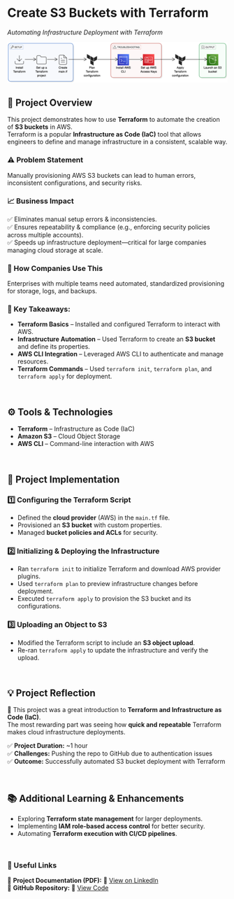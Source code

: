 # Create S3 Buckets with Terraform  
*Automating Infrastructure Deployment with Terraform*

![terraform-s3-buckets.png](terraform-s3-buckets.png)

## 📌 Project Overview  
This project demonstrates how to use **Terraform** to automate the creation of **S3 buckets** in AWS.  
Terraform is a popular **Infrastructure as Code (IaC)** tool that allows engineers to define and manage infrastructure in a consistent, scalable way.

### ⚠️ Problem Statement
Manually provisioning AWS S3 buckets can lead to human errors, inconsistent configurations, and security risks.

### 📈 Business Impact
✅ Eliminates manual setup errors & inconsistencies.  
✅ Ensures repeatability & compliance (e.g., enforcing security policies across multiple accounts).  
✅ Speeds up infrastructure deployment—critical for large companies managing cloud storage at scale.  

### 🏢 How Companies Use This
Enterprises with multiple teams need automated, standardized provisioning for storage, logs, and backups.

### **🎯 Key Takeaways:**  
- **Terraform Basics** – Installed and configured Terraform to interact with AWS.  
- **Infrastructure Automation** – Used Terraform to create an **S3 bucket** and define its properties.  
- **AWS CLI Integration** – Leveraged AWS CLI to authenticate and manage resources.  
- **Terraform Commands** – Used `terraform init`, `terraform plan`, and `terraform apply` for deployment.  

<br>

## **⚙ Tools & Technologies**  
- **Terraform** – Infrastructure as Code (IaC)  
- **Amazon S3** – Cloud Object Storage  
- **AWS CLI** – Command-line interaction with AWS  

<br>

## **🔧 Project Implementation**  

### **1️⃣ Configuring the Terraform Script**  
- Defined the **cloud provider** (AWS) in the `main.tf` file.  
- Provisioned an **S3 bucket** with custom properties.  
- Managed **bucket policies and ACLs** for security.  

### **2️⃣ Initializing & Deploying the Infrastructure**  
- Ran `terraform init` to initialize Terraform and download AWS provider plugins.  
- Used `terraform plan` to preview infrastructure changes before deployment.  
- Executed `terraform apply` to provision the S3 bucket and its configurations.  

### **3️⃣ Uploading an Object to S3**  
- Modified the Terraform script to include an **S3 object upload**.  
- Re-ran `terraform apply` to update the infrastructure and verify the upload.  

<br>

## **💡 Project Reflection**  
🚀 This project was a great introduction to **Terraform and Infrastructure as Code (IaC)**.  
The most rewarding part was seeing how **quick and repeatable** Terraform makes cloud infrastructure deployments.  

✅ **Project Duration:** ~1 hour  
✅ **Challenges:** Pushing the repo to GitHub due to authentication issues  
✅ **Outcome:** Successfully automated S3 bucket deployment with Terraform  

<br>

## **📚 Additional Learning & Enhancements**  
- Exploring **Terraform state management** for larger deployments.  
- Implementing **IAM role-based access control** for better security.  
- Automating **Terraform execution with CI/CD pipelines**.  

<br>

### **📎 Useful Links**  
📄 **Project Documentation (PDF):** 🔗 [View on LinkedIn](https://www.linkedin.com/feed/update/urn:li:activity:7299317851033583616/)  
📂 **GitHub Repository:** 🔗 [View Code](https://github.com/joeycloudio/terraform-s3-setup/blob/master/main.tf)
